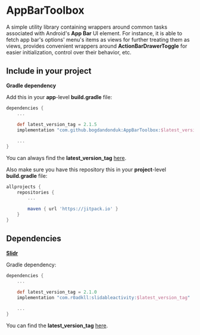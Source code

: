 # AppBarToolbox

A simple utility library containing wrappers around common tasks associated with Android's **App Bar** UI element. For instance, it is able to fetch app bar's options' menu's items as views for further treating them as views, provides convenient wrappers around **ActionBarDrawerToggle** for easier initialization, control over their behavior, etc.  

## Include in your project
**Gradle dependency**

Add this in your **app**-level **build.gradle** file:
```groovy
dependencies {
	...
	
	def latest_version_tag = 2.1.5
	implementation "com.github.bogdandonduk:AppBarToolbox:$latest_version_tag"

	...
}
```
You can always find the **latest_version_tag** [here](https://github.com/bogdandonduk/AppBarToolbox/releases).

Also make sure you have this repository this in your **project**-level **build.gradle** file:
```groovy
allprojects {
	repositories {
		...
		
		maven { url 'https://jitpack.io' }
	}
}
```

## Dependencies
[**Slidr**](https://github.com/r0adkll/Slidr)

Gradle dependency: 

```groovy
dependencies {
	...
	
	def latest_version_tag = 2.1.0
	implementation "com.r0adkll:slidableactivity:$latest_version_tag"

	...
}
```
You can find the **latest_version_tag** [here](https://github.com/r0adkll/Slidr/releases).
